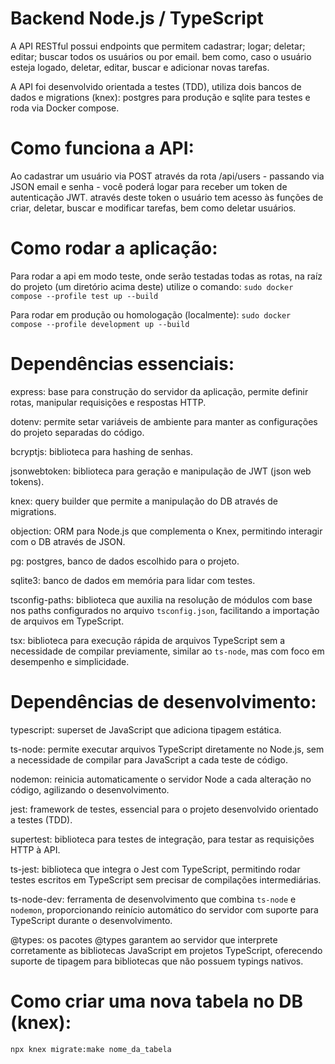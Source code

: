 # Backend Node.js / TypeScript

A API RESTful possui endpoints que permitem cadastrar; logar; deletar; editar; buscar todos os usuários ou por email. bem como, caso o usuário esteja logado, deletar, editar, buscar e adicionar novas tarefas. 

A API foi desenvolvido orientada a testes (TDD), utiliza dois bancos de dados e migrations (knex): postgres para produção e sqlite para testes e roda via Docker compose.

# Como funciona a API:

Ao cadastrar um usuário via POST através da rota /api/users - passando via JSON email e senha - você poderá logar para receber um token de autenticação JWT. através deste token o usuário tem acesso às funções de criar, deletar, buscar e modificar tarefas, bem como deletar usuários. 

# Como rodar a aplicação:

Para rodar a api em modo teste, onde serão testadas todas as rotas, na raíz do projeto (um diretório acima deste) utilize o comando:
`sudo docker compose --profile test up --build`

Para rodar em produção ou homologação (localmente):
`sudo docker compose --profile development up --build`

# Dependências essenciais:

express: base para construção do servidor da aplicação, permite definir rotas, manipular requisições e respostas HTTP.

dotenv: permite setar variáveis de ambiente para manter as configurações do projeto separadas do código.

bcryptjs: biblioteca para hashing de senhas.

jsonwebtoken: biblioteca para geração e manipulação de JWT (json web tokens).

knex: query builder que permite a manipulação do DB através de migrations.

objection: ORM para Node.js que complementa o Knex, permitindo interagir com o DB através de JSON.

pg: postgres, banco de dados escolhido para o projeto. 

sqlite3: banco de dados em memória para lidar com testes.

tsconfig-paths: biblioteca que auxilia na resolução de módulos com base nos paths configurados no arquivo `tsconfig.json`, facilitando a importação de arquivos em TypeScript.

tsx: biblioteca para execução rápida de arquivos TypeScript sem a necessidade de compilar previamente, similar ao `ts-node`, mas com foco em desempenho e simplicidade.

# Dependências de desenvolvimento:

typescript: superset de JavaScript que adiciona tipagem estática.

ts-node: permite executar arquivos TypeScript diretamente no Node.js, sem a necessidade de compilar para JavaScript a cada teste de código.

nodemon: reinicia automaticamente o servidor Node a cada alteração no código, agilizando o desenvolvimento.

jest: framework de testes, essencial para o projeto desenvolvido orientado a testes (TDD).

supertest: biblioteca para testes de integração, para testar as requisições HTTP à API.

ts-jest: biblioteca que integra o Jest com TypeScript, permitindo rodar testes escritos em TypeScript sem precisar de compilações intermediárias.

ts-node-dev: ferramenta de desenvolvimento que combina `ts-node` e `nodemon`, proporcionando reinício automático do servidor com suporte para TypeScript durante o desenvolvimento.

@types: os pacotes @types garantem ao servidor que interprete corretamente as bibliotecas JavaScript em projetos TypeScript, oferecendo suporte de tipagem para bibliotecas que não possuem typings nativos.


# Como criar uma nova tabela no DB (knex):
`npx knex migrate:make nome_da_tabela`
